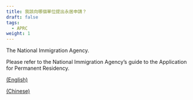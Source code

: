```yaml
---
title: 我該向哪個單位提出永居申請？
draft: false
tags:
  - APRC
weight: 1
---
```

The National Immigration Agency.

Please refer to the National Immigration Agency’s guide to the Application for Permanent Residency. 

[(English)](https://bit.ly/3s5dLA0)

[(Chinese)](https://bit.ly/3iBu3xo)